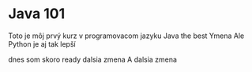 # Java 101
Toto je môj prvý kurz v programovacom jazyku Java the best
Ymena
Ale Python je aj tak lepší

dnes som skoro ready 
dalsia zmena
A dalsia zmena